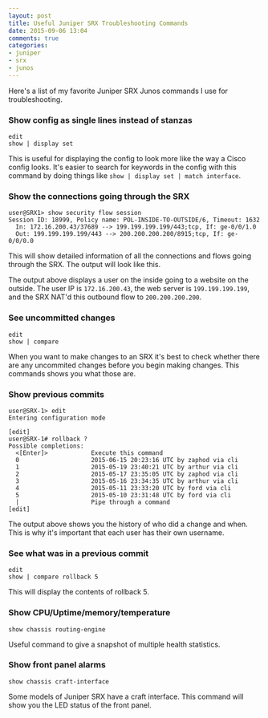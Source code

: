 ```yaml
---
layout: post
title: Useful Juniper SRX Troubleshooting Commands
date: 2015-09-06 13:04
comments: true
categories:
- juniper
- srx
- junos
---
```

Here's a list of my favorite Juniper SRX Junos commands I use for troubleshooting.

### Show config as single lines instead of stanzas

```
edit
show | display set
```

This is useful for displaying the config to look more like the way a Cisco config looks. It's easier to search for keywords in the config with this command by doing things like `show | display set | match interface`. 

### Show the connections going through the SRX

```
user@SRX1> show security flow session
Session ID: 18999, Policy name: POL-INSIDE-TO-OUTSIDE/6, Timeout: 1632
  In: 172.16.200.43/37689 --> 199.199.199.199/443;tcp, If: ge-0/0/1.0
  Out: 199.199.199.199/443 --> 200.200.200.200/8915;tcp, If: ge-0/0/0.0
```

This will show detailed information of all the connections and flows going through the SRX. The output will look like this.

The output above displays a user on the inside going to a website on the outside. The user IP is `172.16.200.43`, the web server is `199.199.199.199`, and the SRX NAT'd this outbound flow to `200.200.200.200`.


### See uncommitted changes

```
edit
show | compare
```

When you want to make changes to an SRX it's best to check whether there are any uncommited changes before you begin making changes. This commands shows you what those are.


### Show previous commits

```
user@SRX-1> edit 
Entering configuration mode

[edit]
user@SRX-1# rollback ?
Possible completions:
  <[Enter]>            Execute this command
  0                    2015-06-15 20:23:16 UTC by zaphod via cli 
  1                    2015-05-19 23:40:21 UTC by arthur via cli 
  2                    2015-05-17 23:35:05 UTC by zaphod via cli 
  3                    2015-05-16 23:34:35 UTC by arthur via cli 
  4                    2015-05-11 23:33:20 UTC by ford via cli 
  5                    2015-05-10 23:31:48 UTC by ford via cli 
  |                    Pipe through a command
[edit]
```

The output above shows you the history of who did a change and when. This is why it's important that each user has their own username.


### See what was in a previous commit

```
edit
show | compare rollback 5
```

This will display the contents of rollback 5.


### Show CPU/Uptime/memory/temperature

```
show chassis routing-engine
```

Useful command to give a snapshot of multiple health statistics.

### Show front panel alarms

```
show chassis craft-interface
```

Some models of Juniper SRX have a craft interface. This command will show you the LED status of the front panel.




